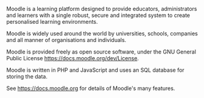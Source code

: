 Moodle is a learning platform designed to provide educators, administrators and
learners with a single robust, secure and integrated system to create
personalised learning environments.

Moodle is widely used around the world by universities, schools, companies and
all manner of organisations and individuals.

Moodle is provided freely as open source software, under the GNU General Public
License <https://docs.moodle.org/dev/License>.

Moodle is written in PHP and JavaScript and uses an SQL database for storing
the data.

See <https://docs.moodle.org> for details of Moodle's many features.

